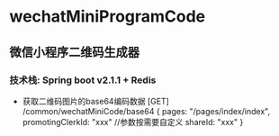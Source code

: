 # wechatMiniProgramCode
## 微信小程序二维码生成器

### 技术栈: Spring boot v2.1.1 + Redis

- 获取二维码图片的base64编码数据
\[GET\] /common/wechatMiniCode/base64
{
  pages: "/pages/index/index",
  promotingClerkId: "xxx" //参数按需要自定义
  shareId: "xxx"
}
